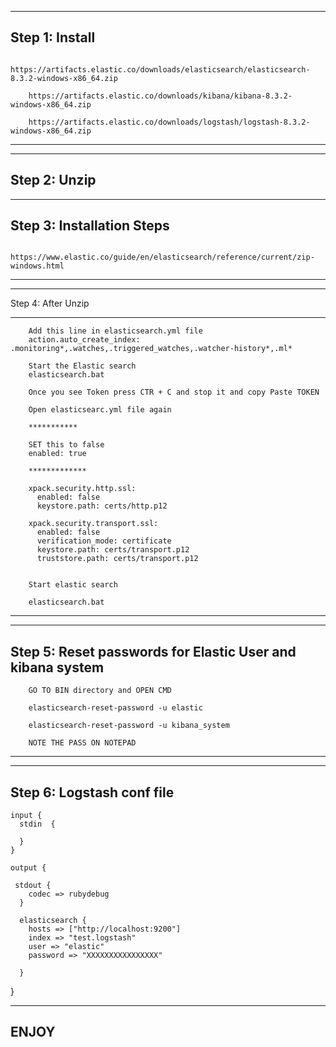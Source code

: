 

-------------------

Step 1: Install 
----------------------


		https://artifacts.elastic.co/downloads/elasticsearch/elasticsearch-8.3.2-windows-x86_64.zip

		https://artifacts.elastic.co/downloads/kibana/kibana-8.3.2-windows-x86_64.zip				

		https://artifacts.elastic.co/downloads/logstash/logstash-8.3.2-windows-x86_64.zip

----------------------------------------------------------------------------------------


---------------------------

Step 2: Unzip 
----------------------------



-----------------------------------

Step 3: Installation Steps
--------------------------------------
		https://www.elastic.co/guide/en/elasticsearch/reference/current/zip-windows.html

----------------------------------------------------------------------------------------





--------------------------------------
Step 4: After Unzip 

--------------------------------------

		Add this line in elasticsearch.yml file 
		action.auto_create_index: .monitoring*,.watches,.triggered_watches,.watcher-history*,.ml*
		
		Start the Elastic search 
		elasticsearch.bat

		Once you see Token press CTR + C and stop it and copy Paste TOKEN 
		
		Open elasticsearc.yml file again 
		
		***********
		
		SET this to false 
		enabled: true
		
		*************
		
		xpack.security.http.ssl:
		  enabled: false
		  keystore.path: certs/http.p12
		
		xpack.security.transport.ssl:
		  enabled: false
		  verification_mode: certificate
		  keystore.path: certs/transport.p12
		  truststore.path: certs/transport.p12
		  
		  
		Start elastic search 
		
		elasticsearch.bat
		
----------------------------------------------------------------------------------------


--------------------------------------
Step 5: Reset passwords for Elastic User and kibana system 
--------------------------------------

		
		
		GO TO BIN directory and OPEN CMD 
		
		elasticsearch-reset-password -u elastic
		
		elasticsearch-reset-password -u kibana_system
		
		NOTE THE PASS ON NOTEPAD
		
--------------------------------------



--------------------------------------
Step 6: Logstash conf file 
--------------------------------------

	input {
	  stdin  {
	 
	  }
	}
	 
	output {

	 stdout {
		codec => rubydebug
	  }
	  
	  elasticsearch {
		hosts => ["http://localhost:9200"]
		index => "test.logstash"
		user => "elastic"
		password => "XXXXXXXXXXXXXXXX"
		
	  }
}


---------------
ENJOY 
-------------

